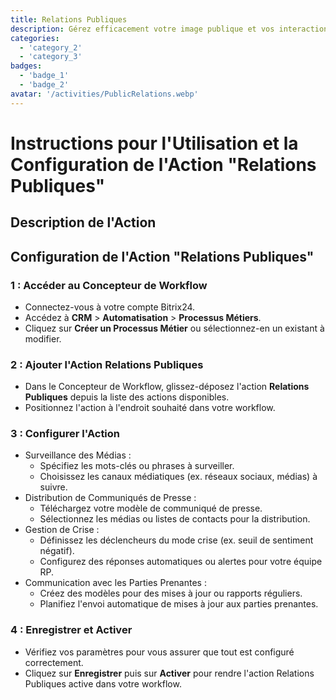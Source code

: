 ```yaml
---
title: Relations Publiques
description: Gérez efficacement votre image publique et vos interactions médiatiques.
categories: 
  - 'category_2'
  - 'category_3'
badges: 
  - 'badge_1'
  - 'badge_2'
avatar: '/activities/PublicRelations.webp'
---
```

# Instructions pour l'Utilisation et la Configuration de l'Action "Relations Publiques"

## Description de l'Action

## **Configuration de l'Action "Relations Publiques"**

### 1 : Accéder au Concepteur de Workflow
- Connectez-vous à votre compte Bitrix24.
- Accédez à **CRM** > **Automatisation** > **Processus Métiers**.
- Cliquez sur **Créer un Processus Métier** ou sélectionnez-en un existant à modifier.

### 2 : Ajouter l'Action Relations Publiques
- Dans le Concepteur de Workflow, glissez-déposez l'action **Relations Publiques** depuis la liste des actions disponibles.
- Positionnez l'action à l'endroit souhaité dans votre workflow.

### 3 : Configurer l'Action
- Surveillance des Médias :
  - Spécifiez les mots-clés ou phrases à surveiller.
  - Choisissez les canaux médiatiques (ex. réseaux sociaux, médias) à suivre.
- Distribution de Communiqués de Presse :
  - Téléchargez votre modèle de communiqué de presse.
  - Sélectionnez les médias ou listes de contacts pour la distribution.
- Gestion de Crise :
  - Définissez les déclencheurs du mode crise (ex. seuil de sentiment négatif).
  - Configurez des réponses automatiques ou alertes pour votre équipe RP.
- Communication avec les Parties Prenantes :
  - Créez des modèles pour des mises à jour ou rapports réguliers.
  - Planifiez l'envoi automatique de mises à jour aux parties prenantes.

### 4 : Enregistrer et Activer
- Vérifiez vos paramètres pour vous assurer que tout est configuré correctement.
- Cliquez sur **Enregistrer** puis sur **Activer** pour rendre l'action Relations Publiques active dans votre workflow.